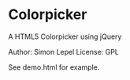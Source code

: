 Colorpicker
================================================================================

A HTML5 Colorpicker using jQuery

Author: Simon Lepel
License: GPL

See demo.html for example.

